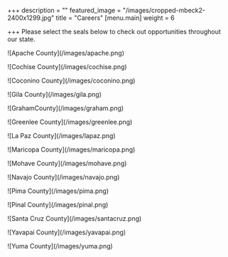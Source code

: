 +++
description = ""
featured_image = "/images/cropped-mbeck2-2400x1299.jpg"
title = "Careers"
[menu.main]
weight = 6

+++
Please select the seals below to check out opportunities throughout our state.

!\[Apache County\](/images/apache.png)

!\[Cochise County\](/images/cochise.png)

!\[Coconino County\](/images/coconino.png)

!\[Gila County\](/images/gila.png)

!\[GrahamCounty\](/images/graham.png)

!\[Greenlee County\](/images/greenlee.png)

!\[La Paz County\](/images/lapaz.png)

!\[Maricopa County\](/images/maricopa.png)

!\[Mohave County\](/images/mohave.png)

!\[Navajo County\](/images/navajo.png)

!\[Pima County\](/images/pima.png)

!\[Pinal County\](/images/pinal.png)

!\[Santa Cruz County\](/images/santacruz.png)

!\[Yavapai County\](/images/yavapai.png)

!\[Yuma County\](/images/yuma.png)